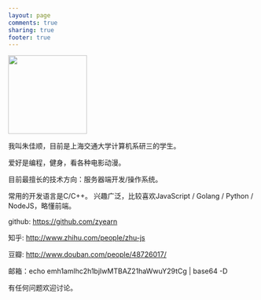 ```yaml
---
layout: page
comments: true
sharing: true
footer: true
---
```


<img src="http://zyearnpic.qiniudn.com/photo.jpg" width="160px" />

我叫朱佳顺，目前是上海交通大学计算机系研三的学生。

爱好是编程，健身，看各种电影动漫。

目前最擅长的技术方向：服务器端开发/操作系统。


常用的开发语言是C/C++。 兴趣广泛，比较喜欢JavaScript / Golang / Python / NodeJS，略懂前端。

github: https://github.com/zyearn

知乎: http://www.zhihu.com/people/zhu-js

豆瓣: http://www.douban.com/people/48726017/

邮箱：echo emh1amlhc2h1bjIwMTBAZ21haWwuY29tCg | base64 -D

有任何问题欢迎讨论。
